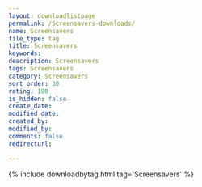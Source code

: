 ```yaml
---
layout: downloadlistpage
permalink: /Screensavers-downloads/
name: Screensavers
file_type: tag
title: Screensavers
keywords:
description: Screensavers
tags: Screensavers
category: Screensavers
sort_order: 30
rating: 100
is_hidden: false
create_date:
modified_date:
created_by:
modified_by:
comments: false
redirecturl:

---
```

 {% include downloadbytag.html tag='Screensavers' %}
